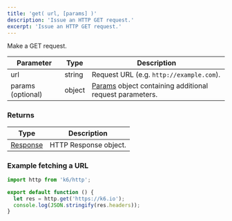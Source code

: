 ```yaml
---
title: 'get( url, [params] )'
description: 'Issue an HTTP GET request.'
excerpt: 'Issue an HTTP GET request.'
---
```


Make a GET request.

| Parameter         | Type   | Description                                                                                     |
| ----------------- | ------ | ----------------------------------------------------------------------------------------------- |
| url               | string | Request URL (e.g. `http://example.com`).                                                        |
| params (optional) | object | [Params](/v0.32/javascript-api/k6-http/params) object containing additional request parameters. |

### Returns

| Type                                               | Description           |
| -------------------------------------------------- | --------------------- |
| [Response](/v0.32/javascript-api/k6-http/response) | HTTP Response object. |

### Example fetching a URL

<CodeGroup labels={[]}>

```javascript
import http from 'k6/http';

export default function () {
  let res = http.get('https://k6.io');
  console.log(JSON.stringify(res.headers));
}
```

</CodeGroup>
